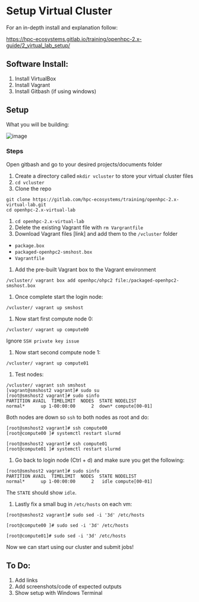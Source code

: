 # Setup Virtual Cluster

For an in-depth install and explanation follow:

https://hpc-ecosystems.gitlab.io/training/openhpc-2.x-guide/2_virtual_lab_setup/

## Software Install:
1. Install VirtualBox
2. Install Vagrant
3. Install Gitbash (if using windows)

## Setup 

What you will be building:

![image](https://github.com/ChpcTraining/hpc_carpentry/assets/157092105/1c46431b-7fac-41a4-9206-283641a45bce)

### Steps

Open gitbash and go to your desired projects/documents folder

1. Create a directory called `mkdir vcluster` to store your virtual cluster files
1. ```cd vcluster```
1. Clone the repo
```
git clone https://gitlab.com/hpc-ecosystems/training/openhpc-2.x-virtual-lab.git 
cd openhpc-2.x-virtual-lab
```
1. `cd openhpc-2.x-virtual-lab`
1. Delete the existing Vagrant file with `rm Vargrantfile`
1. Download Vagrant files [link] and add them to the `/vcluster` folder
- `package.box`
- `packaged-openhpc2-smshost.box`
- `Vagrantfile`

1. Add the pre-built Vagrant box to the Vagrant environment

```
/vcluster/ vagrant box add openhpc/ohpc2 file:/packaged-openhpc2-smshost.box
```

1. Once complete start the login node:

```
/vcluster/ vagrant up smshost
```

1. Now start first compute node 0:

```
/vcluster/ vagrant up compute00
```

Ignore `SSH private key issue`

1. Now start second compute node 1:

```
/vcluster/ vagrant up compute01
```

1. Test nodes:

```
/vcluster/ vagrant ssh smshost
[vagrant@smshost2 vagrant]# sudo su
[root@smshost2 vagrant]# sudo sinfo
PARTITION AVAIL  TIMELIMIT  NODES  STATE NODELIST
normal*      up 1-00:00:00      2  down* compute[00-01]
```

Both nodes are down so `ssh` to both nodes as root and do:

```
[root@smshost2 vagrant]# ssh compute00
[root@compute00 ]# systemctl restart slurmd
```

```
[root@smshost2 vagrant]# ssh compute01
[root@compute01 ]# systemctl restart slurmd
```

1. Go back to login node (Ctrl + d) and make sure you get the following:

```
[root@smshost2 vagrant]# sudo sinfo
PARTITION AVAIL  TIMELIMIT  NODES  STATE NODELIST
normal*      up 1-00:00:00      2   idle compute[00-01]
```

The `STATE` should show `idle`.

1. Lastly fix a small bug in `/etc/hosts` on each vm:

```
[root@smshost2 vagrant]# sudo sed -i '3d' /etc/hosts
```

```
[root@compute00 ]# sudo sed -i '3d' /etc/hosts
```

```
[root@compute01]# sudo sed -i '3d' /etc/hosts
```

Now we can start using our cluster and submit jobs!


## To Do:
1. Add links
2. Add screenshots/code of expected outputs
3. Show setup with Windows Terminal


